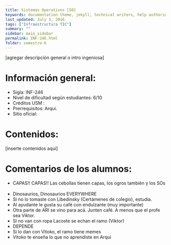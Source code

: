 ```yaml
---
title: Sistemas‌ ‌Operativos‌ [SO]
keywords: documentation theme, jekyll, technical writers, help authoring tools, hat replacements
last_updated: July 3, 2016
tags: ["Infraestructura TIC"]
summary: "‌"
sidebar: main_sidebar
permalink: INF-246.html
folder: semestre-6
---
```


[agregar‌ ‌descripción‌ ‌general‌ ‌o‌ ‌intro‌ ‌ingeniosa]‌ ‌

# Información‌ ‌general:‌ ‌

- Sigla:‌ ‌INF-246‌ ‌
- Nivel‌ ‌de‌ ‌dificultad‌ ‌según‌ ‌estudiantes:‌ ‌6/10‌ ‌
- Créditos‌ ‌USM‌ ‌:‌ ‌ ‌
- Prerrequisitos:‌ ‌Arqui.‌ ‌
- Sitio‌ ‌oficial:‌ ‌ ‌

# Contenidos:‌ ‌

[inserte‌ ‌contenidos‌ ‌aquí]‌ ‌
‌

# Comentarios‌ ‌de‌ ‌los‌ ‌alumnos:‌ ‌

- CAPAS!!‌ ‌CAPAS!!‌ ‌Las‌ ‌cebollas‌ ‌tienen‌ ‌capas,‌ ‌los‌ ‌ogros‌ ‌también‌ ‌y‌ ‌los‌ ‌SOs‌ ‌
- Dinosaurios,‌ ‌Dinosaurios‌ ‌EVERYWHERE‌ ‌
- Si‌ ‌no‌ ‌lo‌ ‌tomaste‌ ‌con‌ ‌Libedinsky‌ ‌(Certámenes‌ ‌de‌ ‌colegio),‌ ‌estudia.‌ ‌
- Al‌ ‌ayudante‌ ‌le‌ ‌gusta‌ ‌su‌ ‌café‌ ‌con‌ ‌endulzante‌ ‌(muy‌ ‌importante)‌ ‌
- Otra‌ ‌parte‌ ‌de‌ ‌ARI‌ ‌se‌ ‌vino‌ ‌para‌ ‌acá.‌ ‌Junten‌ ‌café.‌ ‌A‌ ‌menos‌ ‌que‌ ‌el‌ ‌profe‌ ‌sea‌ ‌Viktor.‌ ‌
- Si‌ ‌no‌ ‌van‌ ‌con‌ ‌ropa‌ ‌Lacoste‌ ‌se‌ ‌echan‌ ‌el‌ ‌ramo‌ ‌(Viktor)‌ ‌
- DEPENDE‌ ‌
- Si‌ ‌lo‌ ‌dan‌ ‌con‌ ‌Vitoko,‌ ‌el‌ ‌ramo‌ ‌tiene‌ ‌memes‌ ‌
- Vitoko‌ ‌te‌ ‌enseña‌ ‌lo‌ ‌que‌ ‌no‌ ‌aprendiste‌ ‌en‌ ‌Arqui‌ ‌ ‌
  ‌
  ‌
